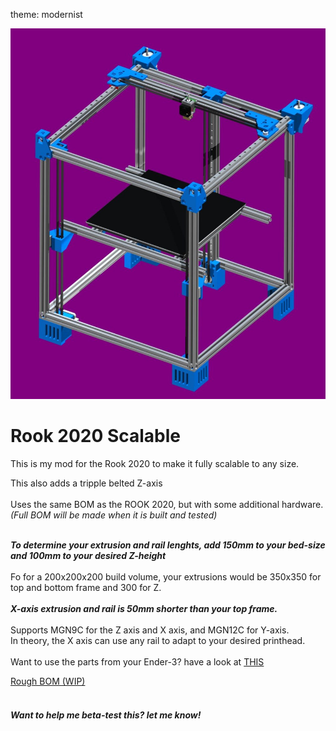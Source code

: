 theme: modernist
<p><img alt="" src="https://github.com/Kanrog/Rook-2020-Scalable/blob/main/Images/rook2020scalable.jpg?raw=true" /></p>

<h1> Rook 2020 Scalable</h1>

<p>This is my mod for the Rook 2020 to make it fully scalable to any size.<br />

<p>This also adds a tripple belted Z-axis<br />
<br />
Uses the same BOM as the ROOK 2020, but with some additional hardware.<br />
<em>(Full BOM will be made when it is built and tested)</em></p>

<p><br />
<em><strong>To determine your extrusion and rail lenghts, add 150mm to your bed-size and 100mm to your desired Z-height</strong></em><br />
<br />
Fo for a 200x200x200 build volume, your extrusions would be 350x350 for top and bottom frame and 300 for Z.<br />
<br />
<em><strong>X-axis extrusion and rail is 50mm shorter than your top frame.</strong></em><br />
<br />
Supports MGN9C for the Z axis and X axis, and MGN12C for Y-axis.<br />
In theory, the X axis can use any rail to adapt to your desired printhead.<br />
<br />
Want to use the parts from your Ender-3? have a look at <a href="https://www.printables.com/model/487388-rook-e3" rel="ugc" target="_blank">THIS</a></p>

<a href="https://docs.google.com/spreadsheets/d/1HToAhn2cysvaPQEpnX_CcEi542RhAoKbjcgvA1xYTR8/edit?usp=sharing" rel="ugc" target="_blank">Rough BOM (WIP)</a></p>



<h4><br />
<em>Want to help me beta-test this? let me know!</em></h4>
